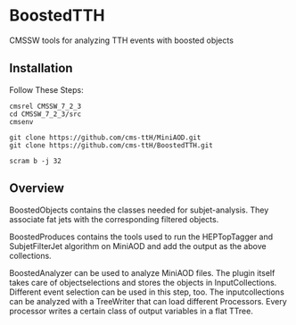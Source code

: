 BoostedTTH
=======

CMSSW tools for analyzing TTH events with boosted objects

## Installation
Follow These Steps:

    cmsrel CMSSW_7_2_3
    cd CMSSW_7_2_3/src
    cmsenv

    git clone https://github.com/cms-ttH/MiniAOD.git
    git clone https://github.com/cms-ttH/BoostedTTH.git
    
    scram b -j 32

## Overview
BoostedObjects contains the classes needed for subjet-analysis. They associate fat jets with the corresponding filtered objects.

BoostedProduces contains the tools used to run the HEPTopTagger and SubjetFilterJet algorithm on MiniAOD and add the output as the above collections.

BoostedAnalyzer can be used to analyze MiniAOD files. The plugin itself takes care of objectselections and stores the objects in InputCollections. Different event selection can be used in this step, too. The inputcollections can be analyzed with a TreeWriter that can load different Processors. Every processor writes a certain class of output variables in a flat TTree.
